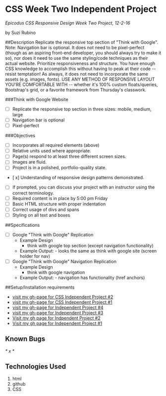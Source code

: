 # CSS Week Two Independent Project
_*Epicodus CSS Responsive Design Week Two Project, 12-2-16*_

by Suzi Rubino

##Description
Replicate the responsive top section of "Think with Google". Note: Navigation bar is optional. It does not need to be pixel-perfect (though as an aspiring front-end developer, you should always try to make it so), nor does it need to use the same styling/code techniques as their actual website. Prioritize responsiveness and structure. You have enough CSS knowledge to accomplish this without having to peak at their code -- resist temptation!
As always, it does not need to incorporate the same assets (e.g. images, fonts).
USE ANY METHOD OF RESPONSIVE LAYOUT YOU'RE COMFORTABLE WITH -- whether it's 100% custom floats/queries, Bootstrap's grid, or a favorite framework from Thursday's classwork.

###Think with Google Website
- [ ] Replicate the responsive top section in three sizes: mobile, medium, large
- [ ] Navigation bar is optional
- [ ] Pixel-perfect

###Objectives
- [  ] Incorporates all required elements (above)
- [  ] Relative units used where appropriate.
- [  ] Page(s) respond to at least three different screen sizes.
- [  ] Images are fluid.
- [  ] Project is in a polished, portfolio-quality state.
- [ x] Understanding of responsive design patterns demonstrated.
- [  ]  If prompted, you can discuss your project with an instructor using the correct terminology.
- [  ] Required content is in place by 5:00 pm Friday
- [  ] Basic HTML structure with proper indentation
- [  ] Correct usage of divs and spans
- [  ] Styling on all text and boxes

##Specifications
- [ ] Google "Think with Google" Replication
    - Example Design
      -  think with google top section (except navigation functionality)
    -  Example Output:
      - looks the same as think with google site (screen holder for nav)
- [ ] Google "Think with Google" Navigation Replication
    - Example Design
      -  think with google navigation
    -  Example Output:
      - navigation has functionality (href anchors)

##Setup/Installation requirements
* [visit my gh-page for CSS Independent Project #2](https://suzirubi.github.io/thinkGoogle)
* [visit my gh-page for CSS Independent Project #1](https://suzirubi.github.io/climbing)
* [visit my gh-page for Independent Project #4](https://suzirubi.github.io/pizza)
* [visit my gh-page for Independent Project #3](https://suzirubi.github.io/ping-pong)
* [Visit my gh page for Indpendent Project #2](https://suzirubi.github.io/Independent-Project-Week-2/)
* [Visit my gh page for Independent Project #1](https://suzirubi.github.io/portfolioFix/)

## Known Bugs
_* x *_


## Technologies Used

1. html
2. github
3. CSS 
